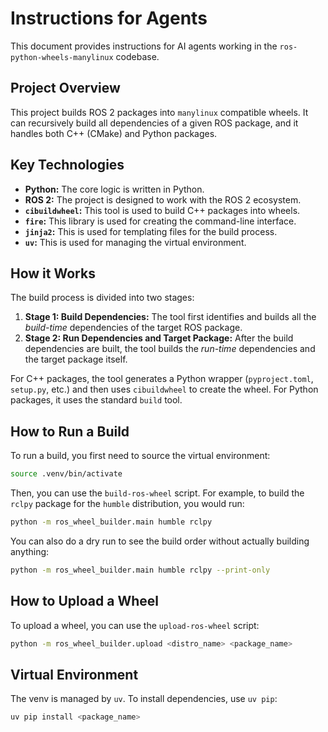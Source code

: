 # Instructions for Agents

This document provides instructions for AI agents working in the `ros-python-wheels-manylinux` codebase.

## Project Overview

This project builds ROS 2 packages into `manylinux` compatible wheels. It can recursively build all dependencies of a given ROS package, and it handles both C++ (CMake) and Python packages.

## Key Technologies

*   **Python:** The core logic is written in Python.
*   **ROS 2:** The project is designed to work with the ROS 2 ecosystem.
*   **`cibuildwheel`:** This tool is used to build C++ packages into wheels.
*   **`fire`:** This library is used for creating the command-line interface.
*   **`jinja2`:** This is used for templating files for the build process.
*   **`uv`:** This is used for managing the virtual environment.

## How it Works

The build process is divided into two stages:

1.  **Stage 1: Build Dependencies:** The tool first identifies and builds all the *build-time* dependencies of the target ROS package.
2.  **Stage 2: Run Dependencies and Target Package:** After the build dependencies are built, the tool builds the *run-time* dependencies and the target package itself.

For C++ packages, the tool generates a Python wrapper (`pyproject.toml`, `setup.py`, etc.) and then uses `cibuildwheel` to create the wheel. For Python packages, it uses the standard `build` tool.

## How to Run a Build

To run a build, you first need to source the virtual environment:

```bash
source .venv/bin/activate
```

Then, you can use the `build-ros-wheel` script. For example, to build the `rclpy` package for the `humble` distribution, you would run:

```bash
python -m ros_wheel_builder.main humble rclpy
```

You can also do a dry run to see the build order without actually building anything:

```bash
python -m ros_wheel_builder.main humble rclpy --print-only
```

## How to Upload a Wheel

To upload a wheel, you can use the `upload-ros-wheel` script:

```bash
python -m ros_wheel_builder.upload <distro_name> <package_name>
```

## Virtual Environment

The venv is managed by `uv`. To install dependencies, use `uv pip`:

```bash
uv pip install <package_name>
```